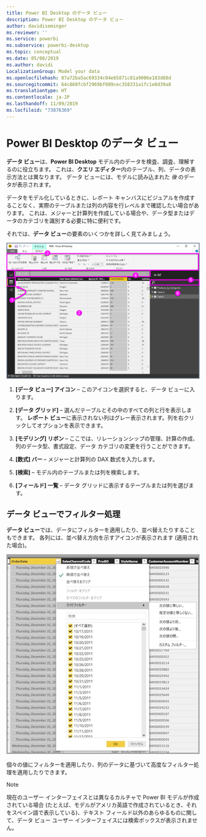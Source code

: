 ```yaml
---
title: Power BI Desktop のデータ ビュー
description: Power BI Desktop のデータ ビュー
author: davidiseminger
ms.reviewer: ''
ms.service: powerbi
ms.subservice: powerbi-desktop
ms.topic: conceptual
ms.date: 05/08/2019
ms.author: davidi
LocalizationGroup: Model your data
ms.openlocfilehash: 87a72ba5ac69334c04e65871c81a9006e183d88d
ms.sourcegitcommit: 64c860fcbf2969bf089cec358331a1fc1e0d39a8
ms.translationtype: HT
ms.contentlocale: ja-JP
ms.lasthandoff: 11/09/2019
ms.locfileid: "73876369"
---
```

# <a name="data-view-in-power-bi-desktop"></a>Power BI Desktop のデータ ビュー
**データ ビュー**は、**Power BI Desktop** モデル内のデータを検査、調査、理解するのに役立ちます。 これは、**クエリ エディター**内のテーブル、列、データの表示方法とは異なります。 データ ビューには、モデルに読み込まれた *後* のデータが表示されます。

データをモデル化しているときに、レポート キャンバスにビジュアルを作成することなく、実際のテーブルまたは列の内容を行レベルまで確認したい場合があります。 これは、メジャーと計算列を作成している場合や、データ型またはデータのカテゴリを識別する必要に特に便利です。

それでは、**データ ビュー**の要素のいくつかを詳しく見てみましょう。

![Power BI Desktop のデータ ビュー](media/desktop-data-view/dataview_fullscreen.png)

1. **[データ ビュー] アイコン** – このアイコンを選択すると、データ ビューに入ります。

2. **[データ グリッド]** – 選んだテーブルとその中のすべての列と行を表示します。 **レポート ビュー**に表示されない列はグレー表示されます。列を右クリックしてオプションを表示できます。

3. **[モデリング] リボン** – ここでは、リレーションシップの管理、計算の作成、列のデータ型、書式設定、データ カテゴリの変更を行うことができます。

4. **[数式] バー** – メジャーと計算列の DAX 数式を入力します。

5. **[検索]** – モデル内のテーブルまたは列を検索します。

6. **[フィールド] 一覧** – データ グリッドに表示するテーブルまたは列を選びます。

## <a name="filtering-in-data-view"></a>データ ビューでフィルター処理

**データ ビュー**では、データにフィルターを適用したり、並べ替えたりすることもできます。 各列には、並べ替え方向を示すアイコンが表示されます (適用された場合)。

![Power BI Desktop のデータ ビューの並べ替えとフィルター処理](media/desktop-data-view/dataview_sort-and-filter.png)

個々の値にフィルターを適用したり、列のデータに基づいて高度なフィルター処理を適用したりできます。 

> [!NOTE]
> 現在のユーザー インターフェイスとは異なるカルチャで Power BI モデルが作成されている場合 (たとえば、モデルがアメリカ英語で作成されているとき、それをスペイン語で表示している)、テキスト フィールド以外のあらゆるものに関して、データ ビュー ユーザー インターフェイスには検索ボックスが表示されません。
